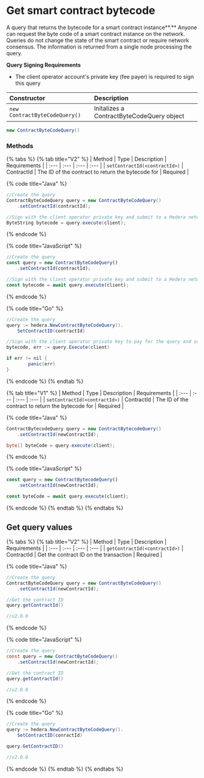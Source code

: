 # Get smart contract bytecode

A query that returns the bytecode for a smart contract instance**.** Anyone can request the byte code of a smart contract instance on the network.  Queries do not change the state of the smart contract or require network consensus. The information is returned from a single node processing the query.

**Query Signing Requirements**

* The client operator account's private key \(fee payer\) is required to sign this query

| Constructor | Description |
| :--- | :--- |
| `new ContractByteCodeQuery()` | Initalizes a ContractByteCodeQuery object |

```java
new ContractByteCodeQuery()
```

### Methods

{% tabs %}
{% tab title="V2" %}
| Method | Type | Description | Requirements |
| :--- | :--- | :--- | :--- |
| `setContractId(<contractId>)` | ContractId | The ID of the contract to return the bytecode for | Required |

{% code title="Java" %}
```java
//Create the query
ContractByteCodeQuery query = new ContractByteCodeQuery()
    .setContractId(contractId);

//Sign with the client operator private key and submit to a Hedera network
ByteString bytecode = query.execute(client);
```
{% endcode %}

{% code title="JavaScript" %}
```javascript
//Create the query
const query = new ContractByteCodeQuery()
    .setContractId(contractId);

//Sign with the client operator private key and submit to a Hedera network
const bytecode = await query.execute(client);
```
{% endcode %}

{% code title="Go" %}
```java
//Create the query
query := hedera.NewContractByteCodeQuery().
    SetContractID(contractId)

//Sign with the client operator private key to pay for the query and submit the query to a Hedera network
bytecode, err := query.Execute(client)

if err != nil {
		panic(err)
}
```
{% endcode %}
{% endtab %}

{% tab title="V1" %}
| Method | Type | Description | Requirements |
| :--- | :--- | :--- | :--- |
| `setContractId(<contractId>)` | ContractId | The ID of the contract to return the bytecode for | Required |

{% code title="Java" %}
```java
ContractBytecodeQuery query = new ContractBytecodeQuery()
    .setContractId(newContractId);

byte[] byteCode = query.execute(client);
```
{% endcode %}

{% code title="JavaScript" %}
```javascript
const query = new ContractBytecodeQuery()
    .setContractId(newContractId);

const byteCode = await query.execute(client);
```
{% endcode %}
{% endtab %}
{% endtabs %}

## Get query values

{% tabs %}
{% tab title="V2" %}
| Method | Type | Description | Requirements |
| :--- | :--- | :--- | :--- |
| `getContractId(<contractId>)` | ContractId | Get the contract ID on the transaction | Required |

{% code title="Java" %}
```java
//Create the query
ContractByteCodeQuery query = new ContractByteCodeQuery()
    .setContractId(newContractId);

//Get the contract ID
query.getContractId()

//v2.0.0
```
{% endcode %}

{% code title="JavaScript" %}
```java
//Create the query
const query = new ContractByteCodeQuery()
    .setContractId(newContractId);

//Get the contract ID
query.getContractId()

//v2.0.0
```
{% endcode %}

{% code title="Go" %}
```java
//Create the query
query := hedera.NewContractByteCodeQuery().
    SetContractID(conractId)

query.GetContractID()

//v2.0.0
```
{% endcode %}
{% endtab %}
{% endtabs %}

## 


